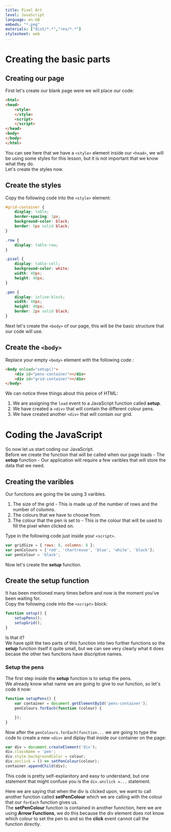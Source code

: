 ```yaml
---
title: Pixel Art
level: JavaScript
language: en-GB
embeds: "*.png"
materials: ["dist/*.*","res/*.*"]
stylesheet: web
...
```


# Creating the basic parts

## Creating our page

First let's create our blank page were we will place our code:

```HTML
<html>
<head>
    <style>
    </style>
    <script>
    </script>
</head>
<body>
</body>
</html>
```

You can see here that we have a `<style>` element inside our `<head>`, we will be using some styles for this lesson, but it is not important that we know what they do.<br>
Let's create the styles now.

## Create the styles

Copy the following code into the `<style>` element:

```CSS
#grid-container {
    display: table;
    border-spacing: 1px;
    background-color: black;
    border: 5px solid black;
}

.row {
    display: table-row;
}

.pixel {
    display: table-cell;
    background-color: white;
    width: 40px;
    height: 40px;
}

.pen {
    display: inline-block;
    width: 40px;
    height: 40px;
    border: 2px solid black;
}
```

Next let's create the `<body>` of our page, this will be the basic structure that our code will use.

## Create the `<body>`

Replace your empty `<body>` element with the following code :

```HTML
<body onload="setup()">
    <div id="pens-container"></div>
    <div id="grid-container"></div>
</body>
```

We can notice three things about this peice of HTML:
1) We are assigning the `load` event to a JavaScript function called __setup__.
2) We have created a `<div>` that will contain the different colour pens.
3) We have created another `<div>` that will contain our grid.

# Coding the JavaScript

So now let us start coding our JavaScript.<br>
Before we create the function that will be called when our page loads - The __setup__ function - Our application will require a few varibles that will store the data that we need.

## Creating the varibles

Our functions are going the be using 3 varibles.
1) The size of the grid - This is made up of the number of rows and the number of columns.
2) The colours that we have to choose from.
3) The colour that the pen is set to - This is the colour that will be used to fill the pixel when clicked on.

Type in the following code just inside your `<script>`.

```JavaScript
var gridSize = { rows: 8, columns: 8 };
var penColours = ['red', 'chartreuse', 'blue', 'white', 'black'];
var penColour = 'black';
```

Now let's create the __setup__ function.

## Create the __setup__ function

It has been mentioned many times before and now is the moment you've been waiting for.<br>
Copy the following code into the `<script>` block:

```JavaScript
function setup() {
    setupPens();
    setupGrid();
}
```

Is that it?<br>
We have split the two parts of this function into two further functions so the __setup__ function itself it quite small, but we can see very clearly what it does becase the other two functions have discriptive names.

### Setup the pens

The first step inside the __setup__ function is to setup the pens.<br>
We already know what name we are going to give to our function, so let's code it now:

```JavaScript
function setupPens() {
    var container = document.getElementById('pens-container');
    penColours.forEach(function (colour) {

    });
}
```

Now after the `penColours.forEach(function...` we are going to type the code to create a new `<div>` and diplay that inside our container on the page:

```JavaScript
var div = document.createElement('div');
div.className = 'pen';
div.style.backgroundColor = colour;
div.onclick = () => setPenColour(colour);
container.appendChild(div);
```

This code is pretty self-explanitory and easy to understand, but one statement that might confuse you is the `div.onclick =...` statement.

Here we are saying that when the div is clicked upon, we want to call another function called __setPenColour__ which we are calling with the colour that our `forEach` function gives us.<br>
The __setPenColour__ function is contained in another funnction, here we are using __Arrow Functions__, we do this because the div element does not know which colour to set the pen to and so the __click__ event cannot call the function directly.